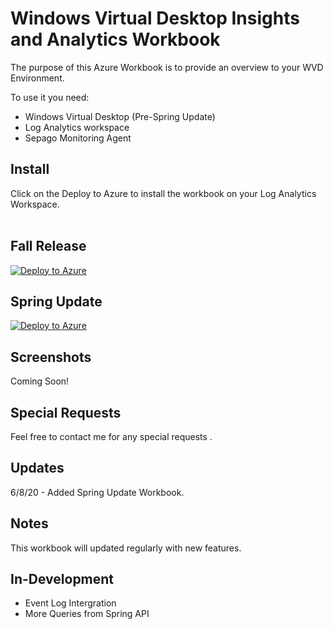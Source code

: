 # Windows Virtual Desktop Insights and Analytics Workbook 

The purpose of this Azure Workbook is to provide an overview to your WVD Environment. 

To use it you need:
- Windows Virtual Desktop (Pre-Spring Update)
- Log Analytics workspace
- Sepago Monitoring Agent


## Install
Click on the Deploy to Azure to install the workbook on your Log Analytics Workspace.
<br> <br>

## Fall Release
[![Deploy to Azure](https://aka.ms/deploytoazurebutton)]((https://aka.ms/deploytoazurebutton)]https://portal.azure.com/#create/Microsoft.Template/uri/https%3A%2F%2Fraw.githubusercontent.com%2Fml58158%2FWVDAnalytics%2Fmaster%2Fazuredeploy.json)

## Spring Update
[![Deploy to Azure](https://aka.ms/deploytoazurebutton)](https://portal.azure.com/#create/Microsoft.Template/uri/https%3A%2F%2Fraw.githubusercontent.com%2Fml58158%2FWVDAnalytics%2Fmaster%2Fspringdeploy.json)

## Screenshots

Coming Soon!

## Special Requests

Feel free to contact me for any special requests .

## Updates

6/8/20 - Added Spring Update Workbook. 


## Notes

This workbook will updated regularly with new features.

## In-Development
* Event Log Intergration
* More Queries from Spring API

